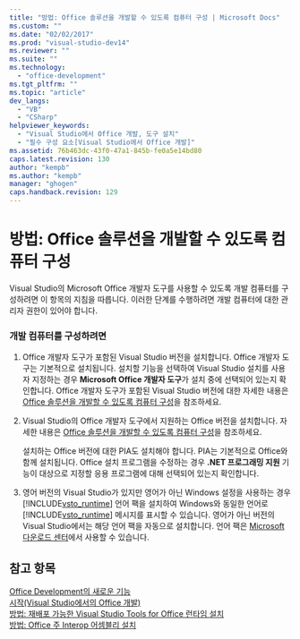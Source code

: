 ```yaml
---
title: "방법: Office 솔루션을 개발할 수 있도록 컴퓨터 구성 | Microsoft Docs"
ms.custom: ""
ms.date: "02/02/2017"
ms.prod: "visual-studio-dev14"
ms.reviewer: ""
ms.suite: ""
ms.technology: 
  - "office-development"
ms.tgt_pltfrm: ""
ms.topic: "article"
dev_langs: 
  - "VB"
  - "CSharp"
helpviewer_keywords: 
  - "Visual Studio에서 Office 개발, 도구 설치"
  - "필수 구성 요소[Visual Studio에서 Office 개발]"
ms.assetid: 76b463dc-43f0-47a1-845b-fe0a5e14bd80
caps.latest.revision: 130
author: "kempb"
ms.author: "kempb"
manager: "ghogen"
caps.handback.revision: 129
---
```

# 방법: Office 솔루션을 개발할 수 있도록 컴퓨터 구성
  Visual Studio의 Microsoft Office 개발자 도구를 사용할 수 있도록 개발 컴퓨터를 구성하려면 이 항목의 지침을 따릅니다.  이러한 단계를 수행하려면 개발 컴퓨터에 대한 관리자 권한이 있어야 합니다.  
  
### 개발 컴퓨터를 구성하려면  
  
1.  Office 개발자 도구가 포함된 Visual Studio 버전을 설치합니다.  Office 개발자 도구는 기본적으로 설치됩니다.  설치할 기능을 선택하여 Visual Studio 설치를 사용자 지정하는 경우 **Microsoft Office 개발자 도구**가 설치 중에 선택되어 있는지 확인합니다. Office 개발자 도구가 포함된 Visual Studio 버전에 대한 자세한 내용은 [Office 솔루션을 개발할 수 있도록 컴퓨터 구성](../vsto/configuring-a-computer-to-develop-office-solutions.md)을 참조하세요.  
  
2.  Visual Studio의 Office 개발자 도구에서 지원하는 Office 버전을 설치합니다.  자세한 내용은 [Office 솔루션을 개발할 수 있도록 컴퓨터 구성](../vsto/configuring-a-computer-to-develop-office-solutions.md)을 참조하세요.  
  
     설치하는 Office 버전에 대한 PIA도 설치해야 합니다.  PIA는 기본적으로 Office와 함께 설치됩니다.  Office 설치 프로그램을 수정하는 경우 **.NET 프로그래밍 지원** 기능이 대상으로 지정할 응용 프로그램에 대해 선택되어 있는지 확인합니다.  
  
3.  영어 버전의 Visual Studio가 있지만 영어가 아닌 Windows 설정을 사용하는 경우 [!INCLUDE[vsto_runtime](../vsto/includes/vsto-runtime-md.md)] 언어 팩을 설치하여 Windows와 동일한 언어로 [!INCLUDE[vsto_runtime](../vsto/includes/vsto-runtime-md.md)] 메시지를 표시할 수 있습니다.  영어가 아닌 버전의 Visual Studio에서는 해당 언어 팩을 자동으로 설치합니다.  언어 팩은 [Microsoft 다운로드 센터](http://go.microsoft.com/fwlink/?LinkId=140386)에서 사용할 수 있습니다.  
  
## 참고 항목  
 [Office Development의 새로운 기능](http://msdn.microsoft.com/ko-kr/bf054af2-c896-4723-aa15-6381145b14bb)   
 [시작&#40;Visual Studio에서의 Office 개발&#41;](../vsto/getting-started-office-development-in-visual-studio.md)   
 [방법: 재배포 가능한 Visual Studio Tools for Office 런타임 설치](../vsto/how-to-install-the-visual-studio-tools-for-office-runtime-redistributable.md)   
 [방법: Office 주 Interop 어셈블리 설치](../vsto/how-to-install-office-primary-interop-assemblies.md)  
  
  